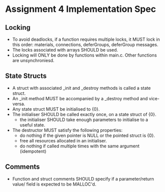 # Assignment 4 Implementation Spec

## Locking
- To avoid deadlocks, if a function requires multiple locks, it MUST lock in
  this order:
  materials, connections, deferGroups, deferGroup messages.
- The locks associated with arrays SHOULD be used.
- Locking will ONLY be done by functions within main.c. Other functions are
  unsynchroniesd.

## State Structs
- A struct with associated _init and _destroy methods is called a state struct.
- An _init method MUST be accompanied by a _destroy method and vice-versa.
- Any state struct MUST be initialised to {0}.
- The initialiser SHOULD be called exactly once, on a state struct of {0}.
  - the initialiser SHOULD take enough parameters to initialise to a useful
    state.
- The destructor MUST satisfy the following properties:
  - do nothing if the given pointer is NULL or the pointed struct is {0}.
  - free all resources allocated in an initialiser.
  - do nothing if called multiple times with the same argument (idempotent)

## Comments
- Function and struct comments SHOULD specify if a parameter/return value/
  field is expected to be MALLOC'd.
